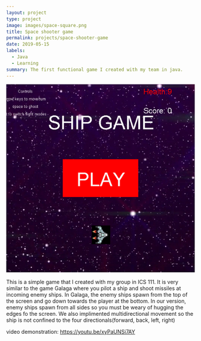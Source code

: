 ```yaml
---
layout: project
type: project
image: images/space-square.png
title: Space shooter game
permalink: projects/space-shooter-game
date: 2019-05-15
labels:
  - Java
  - Learning
summary: The first functional game I created with my team in java.
---
```


<img class="ui medium right floated rounded image" src="../images/space-game.PNG">

This is a simple game that I created with my group in ICS 111. It is very similar to the game Galaga where you pilot a ship and shoot missiles at incoming enemy ships. In Galaga, the enemy ships spawn from the top of the screen and go down towards the player at the bottom. In our version, enemy ships spawn from all sides so you must be weary of hugging the edges fo the screen. We also implimented multidirectional movement so the ship is not confined to the four directionals(forward, back, left, right)

video demonstration: https://youtu.be/xyPaUNSi7AY
